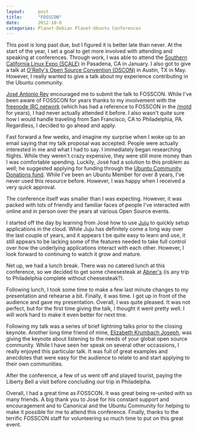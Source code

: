 ```yaml
---
layout:     post
title:      "FOSSCON"
date:       2012-10-6
categories: Planet-Debian Planet-Ubuntu Conferences
---
```


This post is long past due, but I figured it is better late than never. At the start of the year, I set a goal to get more involved with attending and speaking at conferences. Through work, I was able to attend the [Southern California Linux Expo (SCALE)](https://www.socallinuxexpo.org/scale/14x) in Pasadena, CA in January. I also got to give a talk at [O'Relly's Open Source Convention (OSCON)](http://conferences.oreilly.com/oscon/oscon-tx-2016) in Austin, TX in May. However, I really wanted to give a talk about my experience contributing in the Ubuntu community.

[José Antonio Rey](https://launchpad.net/~jose) encouraged me to submit the talk to FOSSCON. While I've been aware of FOSSCON for years thanks to my involvement with the [freenode IRC network](http://freenode.net/) (which has had a reference to FOSSCON in the [/motd](http://irc.netsplit.de/networks/freenode/) for years), I had never actually attended it before. I also wasn't quite sure how I would handle traveling from San Francisco, CA to Philadelphia, PA. Regardless, I decided to go ahead and apply.

Fast forward a few weeks, and imagine my surprise when I woke up to an email saying that my talk proposal was accepted. People were actually interested in me and what I had to say. I immediately began researching flights. While they weren't crazy expensive, they were still more money than I was comfortable spending. Luckily, José  had a solution to this problem as well; he suggested applying for funding through the [Ubuntu Community Donations fund](https://forms.canonical.com/cda/). While I've been an Ubuntu Member for over 8 years, I've never used this resource before. However, I was happy when I received a very quick approval.

The conference itself was smaller than I was expecting. However, it was packed with lots of friendly and familiar faces of people I've interacted with online and in person over the years at various Open Source events.

I started off the day by learning from José how to use [Juju](https://jujucharms.com/) to quickly setup applications in the cloud. While Juju has definitely come a long way over the last couple of years, and it appears t be quite easy to learn and use, it still appears to be lacking some of the features needed to take full control over how the underlying applications interact with each other. However, I look forward to continuing to watch it grow and mature.

Net up, we had a lunch break. There was no catered lunch at this conference, so we decided to get some cheesesteak at [Abner's](https://www.yelp.com/biz/abners-cheesesteaks-philadelphia) (is any trip to Philadelphia complete without cheesesteak?).

Following lunch, I took some time to make a few last minute changes to my presentation and rehearse a bit. Finally, it was time. I got up in front of the audience and gave my presentation. Overall, I was quite pleased. It was not perfect, but for the first time giving the talk, I thought it went pretty well. I will work hard to make it even better for next tme.

Following my talk was a series of brief lightning talks prior to the closing keynote. Another long time friend of mine, [Elizabeth Krumbach Joseph](http://www.princessleia.com/), was giving the keynote about listening to the needs of your global open source community. While I have seen her speak on several other occassions, I really enjoyed this particular talk. It was full of great examples and anecdotes that were easy for the audience to relate to and start applying to their own communities.

After the conference, a few of us went off and played tourist, paying the Liberty Bell a visit before concluding our trip in Philadelpha.

Overall, I had a great time as FOSSCON. It was great being re-united with so many friends. A big thank you to José for his constant support and encouragement and to Canonical and the Ubuntu Community for helping to make it possible for me to attend this conference. Finally, thanks to the terrific FOSSCON staff for volunteering so much time to put on this great event.
